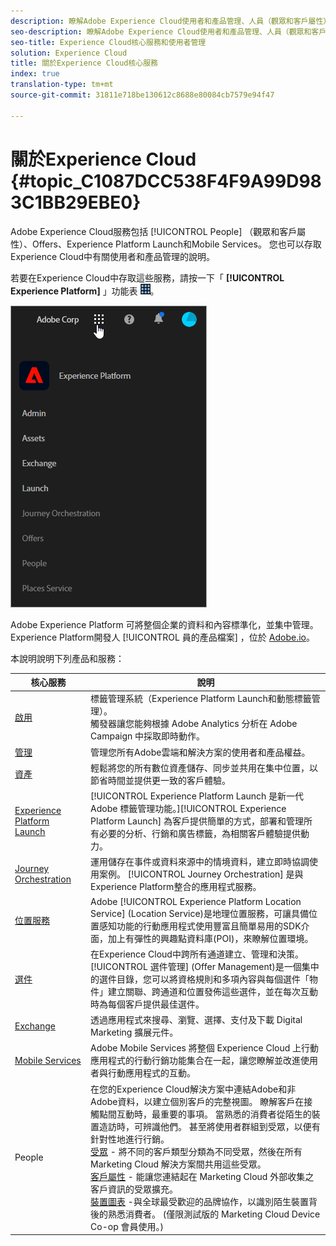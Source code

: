 ```yaml
---
description: 瞭解Adobe Experience Cloud使用者和產品管理、人員（觀眾和客戶屬性）、歷程協調、優惠、地點、Experience Platform Launch和行動服務。
seo-description: 瞭解Adobe Experience Cloud使用者和產品管理、人員（觀眾和客戶屬性）、優惠、Experience Platform Launch和Mobile Services。
seo-title: Experience Cloud核心服務和使用者管理
solution: Experience Cloud
title: 關於Experience Cloud核心服務
index: true
translation-type: tm+mt
source-git-commit: 31811e718be130612c8688e80084cb7579e94f47

---
```



# 關於Experience Cloud {#topic_C1087DCC538F4F9A99D983C1BB29EBE0}

Adobe Experience Cloud服務包括 [!UICONTROL People] （觀眾和客戶屬性）、Offers、Experience Platform Launch和Mobile Services。 您也可以存取Experience Cloud中有關使用者和產品管理的說明。

若要在Experience Cloud中存取這些服務，請按一下「 **[!UICONTROL Experience Platform]** 」功能表 ![](assets/menu-icon.png)。

![](assets/platform-core-services.png)

Adobe Experience Platform 可將整個企業的資料和內容標準化，並集中管理。Experience Platform開發人 [!UICONTROL 員的產品檔案] ，位於 [Adobe.io](https://www.adobe.io/apis/experienceplatform/home/services.html)。

本說明說明下列產品和服務：

| 核心服務 | 說明 |
|--- |--- |
| [啟用](activation/activation.md) | 標籤管理系統（Experience Platform Launch和動態標籤管理）。<br>觸發器讓您能夠根據 Adobe Analytics 分析在 Adobe Campaign 中採取即時動作。 |
| [管理](admin-getting-started/admin-getting-started.md) | 管理您所有Adobe雲端和解決方案的使用者和產品權益。 |
| [資產](experience-cloud-assets/experience-cloud-assets.md) | 輕鬆將您的所有數位資產儲存、同步並共用在集中位置，以節省時間並提供更一致的客戶體驗。 |
| [Experience Platform Launch](https://docs.adobe.com/content/help/zh-Hant/launch/using/overview.html) | [!UICONTROL Experience Platform Launch 是新一代 Adobe 標籤管理功能。][!UICONTROL Experience Platform Launch] 為客戶提供簡單的方式，部署和管理所有必要的分析、行銷和廣告標籤，為相關客戶體驗提供動力。 |
| [Journey Orchestration](https://docs.adobe.com/content/help/zh-Hant/journeys/using/journey-orchestration-home.html) | 運用儲存在事件或資料來源中的情境資料，建立即時協調使用案例。 [!UICONTROL Journey Orchestration] 是與Experience Platform整合的應用程式服務。 |
| [位置服務](https://docs.adobe.com/content/help/zh-Hant/places/using/home.translate.html) | Adobe [!UICONTROL Experience Platform Location Service] (Location Service)是地理位置服務，可讓具備位置感知功能的行動應用程式使用豐富且簡單易用的SDK介面，加上有彈性的興趣點資料庫(POI)，來瞭解位置環境。 |
| [選件](offer-management/getting-started.md) | 在Experience Cloud中跨所有通道建立、管理和決策。 [!UICONTROL 選件管理] (Offer Management)是一個集中的選件目錄，您可以將資格規則和多項內容與每個選件「物件」建立關聯、跨通道和位置發佈這些選件，並在每次互動時為每個客戶提供最佳選件。 |
| [Exchange](exchange.md) | 透過應用程式來搜尋、瀏覽、選擇、支付及下載 Digital Marketing 擴展元件。 |
| [Mobile Services](https://docs.adobe.com/content/help/zh-Hant/mobile-services/using/home.html) | Adobe Mobile Services 將整個 Experience Cloud 上行動應用程式的行動行銷功能集合在一起，讓您瞭解並改進使用者與行動應用程式的互動。 |
| People | 在您的Experience Cloud解決方案中連結Adobe和非Adobe資料，以建立個別客戶的完整視圖。 瞭解客戶在接觸點間互動時，最重要的事項。 當熟悉的消費者從陌生的裝置造訪時，可辨識他們。 甚至將使用者群組到受眾，以便有針對性地進行行銷。<br>[受眾](audience-library/audience-library.md) - 將不同的客戶類型分類為不同受眾，然後在所有 Marketing Cloud 解決方案間共用這些受眾。<br>[客戶屬性](attributes/attributes.md) - 能讓您連結起在 Marketing Cloud 外部收集之客戶資訊的受眾擴充。<br>[裝置圖表](https://landing.adobe.com/en/na/events/summit/275658-summit-co-op.html) -與全球最受歡迎的品牌協作，以識別陌生裝置背後的熟悉消費者。 (僅限測試版的 Marketing Cloud Device Co-op 會員使用。) |
